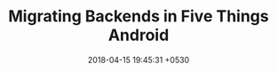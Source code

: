 ---
layout: post
title:  "Migrating Backends in Five Things Android"
date:   2018-04-15 19:45:31 +0530
categories: ["android", "fivethings"]
---